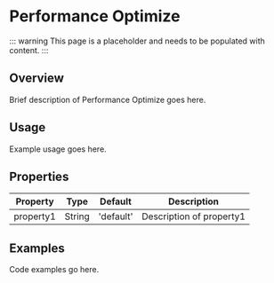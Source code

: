 # Performance Optimize

::: warning
This page is a placeholder and needs to be populated with content.
:::

## Overview

Brief description of Performance Optimize goes here.

## Usage

Example usage goes here.

## Properties

| Property | Type | Default | Description |
|----------|------|---------|-------------|
| property1 | String | 'default' | Description of property1 |

## Examples

Code examples go here.
